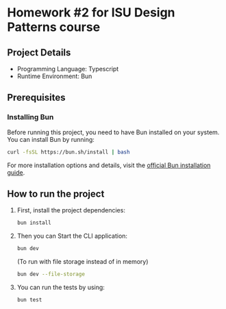 # Homework #2 for ISU Design Patterns course

## Project Details

- Programming Language: Typescript
- Runtime Environment: Bun

## Prerequisites

### Installing Bun

Before running this project, you need to have Bun installed on your system. You can install Bun by running:

```bash
curl -fsSL https://bun.sh/install | bash
```

For more installation options and details, visit the [official Bun installation guide](https://bun.sh/docs/installation).

## How to run the project

1. First, install the project dependencies:

   ```bash
   bun install
   ```

2. Then you can Start the CLI application:

   ```bash
   bun dev
   ```

   (To run with file storage instead of in memory)

   ```bash
   bun dev --file-storage
   ```

3. You can run the tests by using:
   ```bash
   bun test
   ```
